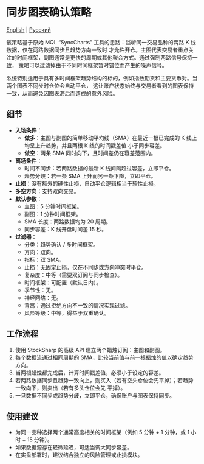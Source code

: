 # 同步图表确认策略
[English](README.md) | [Русский](README_ru.md)

该策略基于原始 MQL “SyncCharts” 工具的思路：监听同一交易品种的两路 K 线数据，仅在两路数据同步且趋势方向一致时
才允许开仓。主图代表交易者重点关注的时间框架，副图通常是更快的周期或其他聚合方式。通过强制两路信号保持一致，
策略可以过滤掉由于不同时间框架暂时错位而产生的噪声信号。

系统特别适用于具有多时间框架趋势结构的标的，例如指数期货和主要货币对。当两个图表不同步时仓位会自动平仓，
这让账户状态始终与交易者看到的图表保持一致，从而避免因图表滞后而造成的意外风险。

## 细节

- **入场条件**：
  - **做多**：主图与副图的简单移动平均线（SMA）在最近一根已完成的 K 线上均呈上升趋势，并且两根 K 线的时间戳差值
    小于同步容差。
  - **做空**：两条 SMA 同时向下，且时间差仍在容差范围内。
- **离场条件**：
  - 时间不同步：若两路数据的最新 K 线间隔超过容差，立即平仓。
  - 趋势分歧：若一条 SMA 上升而另一条下降，立即平仓。
- **止损**：没有额外的硬性止损，自动平仓逻辑相当于软性止损。
- **多空方向**：支持双向交易。
- **默认参数**：
  - 主图：5 分钟时间框架。
  - 副图：1 分钟时间框架。
  - SMA 长度：两路数据均为 20 周期。
  - 同步容差：K 线开盘时间差 15 秒。
- **过滤器**：
  - 分类：趋势确认 / 多时间框架。
  - 方向：双向。
  - 指标：双 SMA。
  - 止损：无固定止损，仅在不同步或方向冲突时平仓。
  - 复杂度：中等（需要双订阅与同步检查）。
  - 时间框架：可配置（默认日内）。
  - 季节性：无。
  - 神经网络：无。
  - 背离：通过拒绝方向不一致的情况实现过滤。
  - 风险等级：中等，得益于双重确认。

## 工作流程

1. 使用 StockSharp 的高级 API 建立两个蜡烛订阅：主图和副图。
2. 每个数据流通过相同周期的 SMA，比较当前值与前一根蜡烛的值以确定趋势方向。
3. 当两根蜡烛都完成后，计算时间戳差值，必须小于设定的容差。
4. 若两路数据同步且趋势一致向上，则买入（若有空头仓位会先平掉）；若趋势一致向下，则卖出（若有多头仓位会先
   平掉）。
5. 一旦数据不同步或趋势分歧，立即平仓，确保账户与图表保持同步。

## 使用建议

- 为同一品种选择两个通常高度相关的时间框架（例如 5 分钟 + 1 分钟，或 1 小时 + 15 分钟）。
- 如果数据源存在轻微延迟，可适当调大同步容差。
- 在实盘部署时，建议结合独立的风险管理或止损模块。
